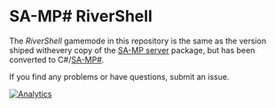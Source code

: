 SA-MP# RiverShell
====================

The _RiverShell_ gamemode in this repository is the same as the version shiped withevery copy of the [SA-MP server] package, but has been converted to C#/[SA-MP#].

If you find any problems or have questions, submit an issue.

[sa-mp server]: http://sa-mp.com/download.php
[sa-mp#]: https://github.com/ikkentim/SampSharp

[![Analytics](https://ga-beacon.appspot.com/UA-58691640-2/SampSharp-rivershell/readme?pixel)](https://github.com/igrigorik/ga-beacon)